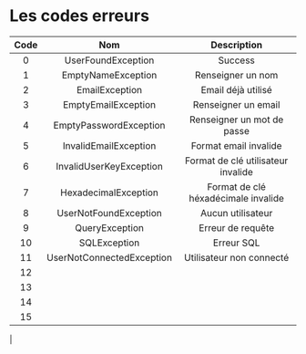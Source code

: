#   Les codes erreurs
| Code | Nom | Description |
|:----:|:---:|:-----------:|
| 0 | UserFoundException | Success |
| 1 | EmptyNameException | Renseigner un nom |
| 2 | EmailException | Email déjà utilisé |
| 3 | EmptyEmailException | Renseigner un email |
| 4 | EmptyPasswordException | Renseigner un mot de passe |
| 5 | InvalidEmailException | Format email invalide |
| 6 | InvalidUserKeyException | Format de clé utilisateur invalide |
| 7 | HexadecimalException | Format de clé héxadécimale invalide |
| 8 | UserNotFoundException | Aucun utilisateur |
| 9 | QueryException | Erreur de requête |
| 10 | SQLException | Erreur SQL |
| 11 | UserNotConnectedException | Utilisateur non connecté |
| 12 |  |  |
| 13 |  |  |
| 14 |  |  |
| 15 |  |  |
|
